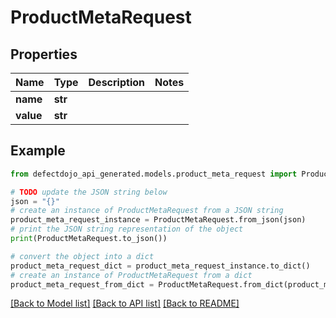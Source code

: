 # ProductMetaRequest


## Properties

Name | Type | Description | Notes
------------ | ------------- | ------------- | -------------
**name** | **str** |  | 
**value** | **str** |  | 

## Example

```python
from defectdojo_api_generated.models.product_meta_request import ProductMetaRequest

# TODO update the JSON string below
json = "{}"
# create an instance of ProductMetaRequest from a JSON string
product_meta_request_instance = ProductMetaRequest.from_json(json)
# print the JSON string representation of the object
print(ProductMetaRequest.to_json())

# convert the object into a dict
product_meta_request_dict = product_meta_request_instance.to_dict()
# create an instance of ProductMetaRequest from a dict
product_meta_request_from_dict = ProductMetaRequest.from_dict(product_meta_request_dict)
```
[[Back to Model list]](../README.md#documentation-for-models) [[Back to API list]](../README.md#documentation-for-api-endpoints) [[Back to README]](../README.md)


